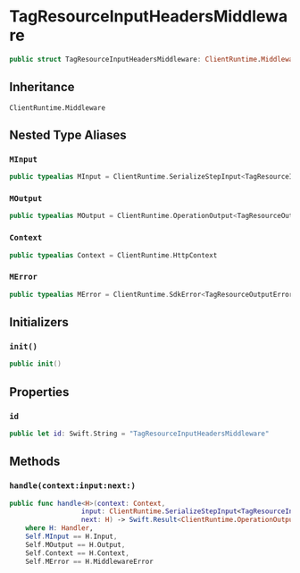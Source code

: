 # TagResourceInputHeadersMiddleware

``` swift
public struct TagResourceInputHeadersMiddleware: ClientRuntime.Middleware 
```

## Inheritance

`ClientRuntime.Middleware`

## Nested Type Aliases

### `MInput`

``` swift
public typealias MInput = ClientRuntime.SerializeStepInput<TagResourceInput>
```

### `MOutput`

``` swift
public typealias MOutput = ClientRuntime.OperationOutput<TagResourceOutputResponse>
```

### `Context`

``` swift
public typealias Context = ClientRuntime.HttpContext
```

### `MError`

``` swift
public typealias MError = ClientRuntime.SdkError<TagResourceOutputError>
```

## Initializers

### `init()`

``` swift
public init() 
```

## Properties

### `id`

``` swift
public let id: Swift.String = "TagResourceInputHeadersMiddleware"
```

## Methods

### `handle(context:input:next:)`

``` swift
public func handle<H>(context: Context,
                  input: ClientRuntime.SerializeStepInput<TagResourceInput>,
                  next: H) -> Swift.Result<ClientRuntime.OperationOutput<TagResourceOutputResponse>, MError>
    where H: Handler,
    Self.MInput == H.Input,
    Self.MOutput == H.Output,
    Self.Context == H.Context,
    Self.MError == H.MiddlewareError
```
